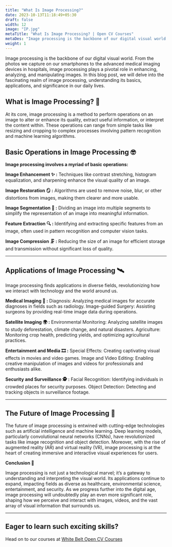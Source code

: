 ```yaml
---
title: "What Is Image Processing?"
date: 2023-10-13T11:18:49+05:30
draft: false
width: 12
image: "IP.jpg"
metaTitle: "What Is Image Processing? | Open CV Courses"
metaDes: "Image processing is the backbone of our digital visual world. From the photos we capture on our smartphones to the advanced medical imaging devices in hospitals, image processing plays a pivotal role in enhancing, analyzing, and manipulating images. In this blog post, we will delve into the fascinating realm of image processing, understanding its basics, applications, and significance in our daily lives. | Image-processing | Computer vision | Open CV"
weight: 1
---
```


Image processing is the backbone of our digital visual world. From the photos we capture on our smartphones to the advanced medical imaging devices in hospitals, image processing plays a pivotal role in enhancing, analyzing, and manipulating images. In this blog post, we will delve into the fascinating realm of image processing, understanding its basics, applications, and significance in our daily lives. <!--more-->

## What is Image Processing? 🤔

At its core, image processing is a method to perform operations on an image to alter or enhance its quality, extract useful information, or interpret the content within. These operations can range from simple tasks like resizing and cropping to complex processes involving pattern recognition and machine learning algorithms.

## Basic Operations in Image Processing 🤓

**Image processing involves a myriad of basic operations:**

**Image Enhancement ✨ :**
Techniques like contrast stretching, histogram equalization, and sharpening enhance the visual quality of an image. 

**Image Restoration 🪞 :** 
Algorithms are used to remove noise, blur, or other distortions from images, making them clearer and more usable.

**Image Segmentation 🧩 :** 
Dividing an image into multiple segments to simplify the representation of an image into meaningful information. 

**Feature Extraction 🔍 :** 
Identifying and extracting specific features from an image, often used in pattern recognition and computer vision tasks. 

**Image Compression 🗜️ :** 
Reducing the size of an image for efficient storage and transmission without significant loss of quality. 

-------------------------------------------------------------------------------------------

## Applications of Image Processing 🛰️

Image processing finds applications in diverse fields, revolutionizing how we interact with technology and the world around us.

**Medical Imaging 🏥 :**
Diagnosis: Analyzing medical images for accurate diagnoses in fields such as radiology. 
Image-guided Surgery: Assisting surgeons by providing real-time image data during operations. 

**Satellite Imaging 🌍 :**
Environmental Monitoring: Analyzing satellite images to study deforestation, climate change, and natural disasters. 
Agriculture: Monitoring crop health, predicting yields, and optimizing agricultural practices. 

**Entertainment and Media 🎞️ :**
Special Effects: Creating captivating visual effects in movies and video games. 
Image and Video Editing: Enabling creative manipulation of images and videos for professionals and enthusiasts alike.

**Security and Surveillance 🕵️ :**
Facial Recognition: Identifying individuals in crowded places for security purposes. 
Object Detection: Detecting and tracking objects in surveillance footage. 

-----------------------------------------------------------------------------------------

##  The Future of Image Processing 🔮

The future of image processing is entwined with cutting-edge technologies such as artificial intelligence and machine learning. Deep learning models, particularly convolutional neural networks (CNNs), have revolutionized tasks like image recognition and object detection. Moreover, with the rise of augmented reality (AR) and virtual reality (VR), image processing is at the heart of creating immersive and interactive visual experiences for users.

**Conclusion 🏁**

Image processing is not just a technological marvel; it’s a gateway to understanding and interpreting the visual world. Its applications continue to expand, impacting fields as diverse as healthcare, environmental science, entertainment, and security. As we progress further into the digital age, image processing will undoubtedly play an even more significant role, shaping how we perceive and interact with images, videos, and the vast array of visual information that surrounds us.

------------------------------------------------------------------------------------------

## Eager to learn such exciting skills? 
Head on to our courses at [White Belt Open CV Courses](https://opencv.courses/courses/white-belt/)
